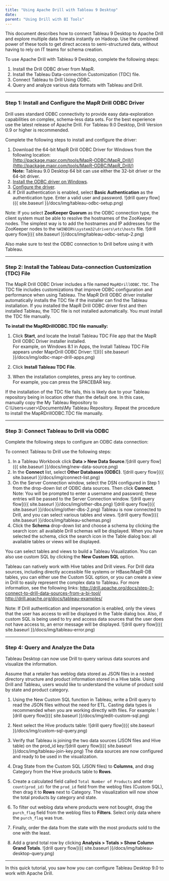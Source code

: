 ```yaml
---
title: "Using Apache Drill with Tableau 9 Desktop"
date:  
parent: "Using Drill with BI Tools"
---
```

This document describes how to connect Tableau 9 Desktop to Apache Drill and explore multiple data formats instantly on Hadoop. Use the combined power of these tools to get direct access to semi-structured data, without having to rely on IT teams for schema creation.

To use Apache Drill with Tableau 9 Desktop, complete the following steps: 

1. Install the Drill ODBC driver from MapR.
2. Install the Tableau Data-connection Customization (TDC) file.
3. Connect Tableau to Drill Using ODBC.
4. Query and analyze various data formats with Tableau and Drill.

----------

### Step 1: Install and Configure the MapR Drill ODBC Driver 

Drill uses standard ODBC connectivity to provide easy data-exploration capabilities on complex, schema-less data sets. For the best experience use the latest release of Apache Drill. For Tableau 9.0 Desktop, Drill Version 0.9 or higher is recommended.

Complete the following steps to install and configure the driver:

1. Download the 64-bit MapR Drill ODBC Driver for Windows from the following location:<br> [http://package.mapr.com/tools/MapR-ODBC/MapR_Drill/](http://package.mapr.com/tools/MapR-ODBC/MapR_Drill/)     
**Note:** Tableau 9.0 Desktop 64 bit can use either the 32-bit driver or the 64-bit driver.
2. [Install the ODBC driver on Windows]({{site.baseurl}}/docs/installing-the-driver-on-windows/).
3. [Configure the driver]({{site.baseurl}}/docs/configuring-odbc-on-windows/).
4. If Drill authentication is enabled, select **Basic Authentication** as the authentication type. Enter a valid user and password. ![drill query flow]({{ site.baseurl }}/docs/img/tableau-odbc-setup.png)

Note: If you select **ZooKeeper Quorum** as the ODBC connection type, the client system must be able to resolve the hostnames of the ZooKeeper nodes. The simplest way is to add the hostnames and IP addresses for the ZooKeeper nodes to the `%WINDIR%\system32\drivers\etc\hosts` file. ![drill query flow]({{ site.baseurl }}/docs/img/tableau-odbc-setup-2.png)

Also make sure to test the ODBC connection to Drill before using it with Tableau.


----------

### Step 2: Install the Tableau Data-connection Customization (TDC) File

The MapR Drill ODBC Driver includes a file named `MapRDrillODBC.TDC`. The TDC file includes customizations that improve ODBC configuration and performance when using Tableau. The MapR Drill ODBC driver installer automatically installs the TDC file if the installer can find the Tableau installation. If you installed the MapR Drill ODBC driver first and then installed Tableau, the TDC file is not installed automatically. You must install the TDC file manually. 

**To install the MapRDrillODBC.TDC file manually:**

1. Click **Start**, and locate the Install Tableau TDC File app that the MapR Drill ODBC Driver installer installed.   
   For example, on Windows 8.1 in Apps, the Install Tableau TDC File appears under MaprDrill ODBC Driver:
   ![]({{ site.baseurl }}/docs/img/odbc-mapr-drill-apps.png)

2. Click **Install Tableau TDC File**. 
3. When the installation completes, press any key to continue.   
For example, you can press the SPACEBAR key.

If the installation of the TDC file fails, this is likely due to your Tableau repository being in location other than the default one.  In this case, manually copy the My Tableau Repository to C:\Users\<user>\Documents\My Tableau Repository. Repeat the procedure to install the MapRDrillODBC.TDC file manually.

----------


### Step 3: Connect Tableau to Drill via ODBC
Complete the following steps to configure an ODBC data connection: 

To connect Tableau to Drill use the following steps:

1.	In a Tableau Workbook click **Data > New Data Source**.![drill query flow]({{ site.baseurl }}/docs/img/new-data-source.png)
2.	In the **Connect** list, select **Other Databases (ODBC)**. ![drill query flow]({{ site.baseurl }}/docs/img/connect-list.png)
3.	On the Server Connection window, select the DSN configured in Step 1 from the drop-down list of ODBC data sources. Then click **Connect**. Note: You will be prompted to enter a username and password; these entries will be passed to the Server Connection window. 
![drill query flow]({{ site.baseurl }}/docs/img/other-dbs.png) ![drill query flow]({{ site.baseurl }}/docs/img/other-dbs-2.png)
Tableau is now connected to Drill, and you can select various tables and views. ![drill query flow]({{ site.baseurl }}/docs/img/tableau-schemas.png)
4.	Click the **Schema** drop-down list and choose a schema by clicking the search icon: all available Drill schemas will be displayed. When you have selected the schema, click the search icon in the Table dialog box: all available tables or views will be displayed. 

You can select tables and views to build a Tableau Visualization. You can also use custom SQL by clicking the **New Custom SQL** option. 

Tableau can natively work with Hive tables and Drill views. For Drill data sources, including directly accessible  file systems or HBase/MapR-DB tables, you can either use the Custom SQL option, or you can create a view in Drill to easily represent the complex data to Tableau. For more information, see the following links:
http://drill.apache.org/docs/step-3-connect-to-drill-data-sources-from-a-bi-tool/
http://drill.apache.org/docs/tableau-examples/

Note: If Drill authentication and impersonation is enabled, only the views that the user has access to will be displayed in the Table dialog box. Also, if custom SQL is being used to try and access data sources that the user does not have access to, an error message will be displayed. ![drill query flow]({{ site.baseurl }}/docs/img/tableau-error.png)

----------

### Step 4: Query and Analyze the Data 

Tableau Desktop can now use Drill to query various data sources and visualize the information.

Assume that a retailer has weblog data stored as JSON files in a nested directory structure and product information stored in a Hive table. Using Drill and Tableau, users would like to understand the volume of product sold by state and product category.

1.	Using the New Custom SQL function in Tableau, write a Drill query to read the JSON files without the need for ETL. Casting data types is recommended when you are working directly with files. 
For example: ![drill query flow]({{ site.baseurl }}/docs/img/edit-custom-sql.png)

2.	Next select the Hive products table: ![drill query flow]({{ site.baseurl }}/docs/img/custom-sql-query.png)

3.	Verify that Tableau is joining the two data sources (JSON files and Hive table) on the prod_id key:![drill query flow]({{ site.baseurl }}/docs/img/tableau-join-key.png)
The data sources are now configured and ready to be used in the visualization.
4.	Drag State from the Custom SQL (JSON files) to **Columns**, and drag Category from the Hive products table to **Rows**. 
5.	Create a calculated field called `Total Number of Products` and enter `count(prod_id)` for the `prod_id` field from the weblog files (Custom SQL), then drag it to **Rows** next to Category. The visualization will now show the total products by category and state. 
6.	To filter out weblog data where products were not bought, drag the `purch_flag` field from the weblog files to **Filters**. Select only data where the `purch_flag` was true.
7.	Finally, order the data from the state with the most products sold to the one with the least.
8.	Add a grand total row by clicking **Analysis > Totals > Show Column Grand Totals**. ![drill query flow]({{ site.baseurl }}/docs/img/tableau-desktop-query.png)

----------

In this quick tutorial, you saw how you can configure Tableau Desktop 9.0 to work with Apache Drill. 

